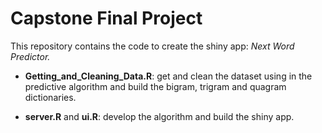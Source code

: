 # Capstone Final Project
This repository contains the code to create the shiny app: *Next Word Predictor.*

* **Getting_and_Cleaning_Data.R**: get and clean the dataset using in the predictive algorithm and build the bigram, trigram and quagram dictionaries.

* **server.R** and **ui.R**: develop the algorithm and build the shiny app.

